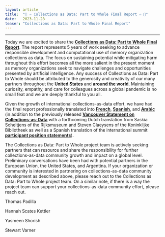 ```yaml
---
layout: article
title:  "🤖 ✍️ Collections as Data: Part to Whole Final Report ✍️ 🤖"
date:   2023-11-28 
teaser: "Collections as Data: Part to Whole Final Report"
---
```

---

Today we are excited to share the [**Collections as Data: Part to Whole Final Report**](https://zenodo.org/records/10161976). The report represents 5 years of work seeking to advance responsible development and computational use of memory organization collections as data. The focus on sustaining potential while mitigating harm throughout this effort becomes all the more salient in the present moment as memory organizations seek to navigate  challenges and opportunities presented by artificial intelligence. Any success of Collections as Data: Part to Whole should be attributed to the generosity and creativity of our many partners throughout the [**United States**](https://collectionsasdata.github.io/part2whole/cohortone/) and [**around the world**](https://collectionsasdata.github.io/part2whole/recap/). Maintaining curiosity, empathy, and care for colleagues across a global pandemic is no small feat and we are deeply thankful to you all. 

Given the growth of international collections-as-data effort, we have had the final report professionally translated into [**French**](https://zenodo.org/records/10211287), [**Spanish**](https://zenodo.org/records/10211449), and [**Arabic**](https://zenodo.org/records/10211463) (in addition to the previously released [**Vancouver Statement on Collections-as-Data**](https://zenodo.org/records/8342171) with a forthcoming Dutch translation from Saskia Scheltjens of the Rijksmuseum and Steven Claeysens of the Koninklijke Bibliotheek as well as a Spanish translation of the international summit [**participant position statements**](https://zenodo.org/records/7897735)). 

The Collections as Data: Part to Whole project team is actively seeking partners that can resource and share the responsibility for further collections-as-data community growth and impact on a global level. Preliminary conversations have been had with potential partners in the European Union, the United States, and Argentina. If your organization or community is interested in partnering on  collections-as-data community development as described above, please reach out to the Collections as Data: Part to Whole project team. On a similar note, if there is a way the project team can support your collections-as-data community effort, please reach out.  


Thomas Padilla

Hannah Scates Kettler

Yasmeen Shorish

Stewart Varner 
